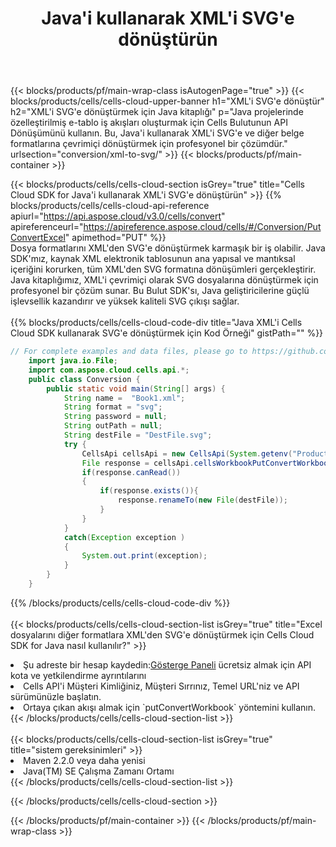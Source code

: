 ﻿---
title:  Java'i kullanarak XML'i SVG'e dönüştürün
description:  XML biçimindeki bir dosyayı SVG biçimindeki dosyaya dönüştürmek için Aspose.Cells Cloud SDK for Java'i kullanma.
---
{{< blocks/products/pf/main-wrap-class isAutogenPage="true" >}}
{{< blocks/products/cells/cells-cloud-upper-banner h1="XML\'i SVG\'e dönüştür" h2="XML\'i SVG\'e dönüştürmek için Java kitaplığı" p="Java projelerinde özelleştirilmiş e-tablo iş akışları oluşturmak için Cells Bulutunun API Dönüşümünü kullanın. Bu, Java\'i kullanarak XML\'i SVG\'e ve diğer belge formatlarına çevrimiçi dönüştürmek için profesyonel bir çözümdür." urlsection="conversion/xml-to-svg/" >}}
{{< blocks/products/pf/main-container >}}

{{< blocks/products/cells/cells-cloud-section isGrey="true" title="Cells Cloud SDK for Java\'i kullanarak XML\'i SVG\'e dönüştürün" >}}
{{% blocks/products/cells/cells-cloud-api-reference apiurl="https://api.aspose.cloud/v3.0/cells/convert" apireferenceurl="https://apireference.aspose.cloud/cells/#/Conversion/PutConvertExcel" apimethod="PUT" %}}
<br/>
Dosya formatlarını XML'den SVG'e dönüştürmek karmaşık bir iş olabilir. Java SDK'mız, kaynak XML elektronik tablosunun ana yapısal ve mantıksal içeriğini korurken, tüm XML'den SVG formatına dönüşümleri gerçekleştirir. Java kitaplığımız, XML'i çevrimiçi olarak SVG dosyalarına dönüştürmek için profesyonel bir çözüm sunar. Bu Bulut SDK'sı, Java geliştiricilerine güçlü işlevsellik kazandırır ve yüksek kaliteli SVG çıkışı sağlar.
<br/>
<br/>
{{% blocks/products/cells/cells-cloud-code-div title="Java XML\'i Cells Cloud SDK kullanarak SVG\'e dönüştürmek için Kod Örneği" gistPath="" %}}
 
```java
// For complete examples and data files, please go to https://github.com/aspose-cells-cloud/aspose-cells-cloud-java/
    import java.io.File;
    import com.aspose.cloud.cells.api.*;
    public class Conversion {
        public static void main(String[] args) {
            String name =  "Book1.xml";
            String format = "svg";
            String password = null;
            String outPath = null;
            String destFile = "DestFile.svg";
            try {
                CellsApi cellsApi = new CellsApi(System.getenv("ProductClientId"), System.getenv("ProductClientSecret"));
                File response = cellsApi.cellsWorkbookPutConvertWorkbook(new File(name), format, password, outPath, null,null);            
                if(response.canRead())
                {
                    if(response.exists()){
                        response.renameTo(new File(destFile));
                    }                
                }
            }
            catch(Exception exception )
            {
                System.out.print(exception);
            }
        }
    }
```
 
{{% /blocks/products/cells/cells-cloud-code-div %}}
<br/>
<br/>
{{< blocks/products/cells/cells-cloud-section-list isGrey="true" title="Excel dosyalarını diğer formatlara XML\'den SVG\'e dönüştürmek için Cells Cloud SDK for Java nasıl kullanılır?" >}}
<li> Şu adreste bir hesap kaydedin:<a href="https://dashboard.aspose.cloud/">Gösterge Paneli</a> ücretsiz almak için API kota ve yetkilendirme ayrıntılarını</li>
<li>Cells API'i Müşteri Kimliğiniz, Müşteri Sırrınız, Temel URL'niz ve API sürümünüzle başlatın.</li>
<li>Ortaya çıkan akışı almak için `putConvertWorkbook` yöntemini kullanın.</li>
{{< /blocks/products/cells/cells-cloud-section-list >}}
<br/>
<br/>
{{< blocks/products/cells/cells-cloud-section-list isGrey="true" title="sistem gereksinimleri" >}}
<li>Maven 2.2.0 veya daha yenisi</li>
<li>Java(TM) SE Çalışma Zamanı Ortamı</li>
{{< /blocks/products/cells/cells-cloud-section-list >}}

{{< /blocks/products/cells/cells-cloud-section >}}

{{< /blocks/products/pf/main-container >}}
{{< /blocks/products/pf/main-wrap-class >}}
